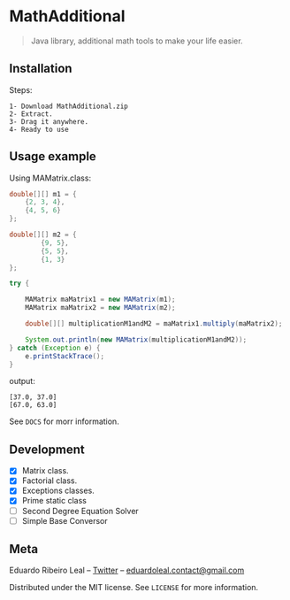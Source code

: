 # MathAdditional

> Java library, additional math tools to make your life easier.

## Installation

Steps:
```
1- Download MathAdditional.zip
2- Extract.
3- Drag it anywhere.
4- Ready to use
```

## Usage example

Using MAMatrix.class:
```java
double[][] m1 = {
    {2, 3, 4},
    {4, 5, 6}
};

double[][] m2 = {
        {9, 5},
        {5, 5},
        {1, 3}
};

try {

    MAMatrix maMatrix1 = new MAMatrix(m1);
    MAMatrix maMatrix2 = new MAMatrix(m2);

    double[][] multiplicationM1andM2 = maMatrix1.multiply(maMatrix2);

    System.out.println(new MAMatrix(multiplicationM1andM2));
} catch (Exception e) {
    e.printStackTrace();
}

```
output:
```
[37.0, 37.0]
[67.0, 63.0]
```

See ``DOCS`` for morr information.

## Development

- [x] Matrix class.
- [x] Factorial class.
- [x] Exceptions classes.
- [x] Prime static class
- [ ] Second Degree Equation Solver
- [ ] Simple Base Conversor

## Meta

Eduardo Ribeiro Leal – [Twitter](https://twitter.com/Eduardo_R_Leal) – eduardoleal.contact@gmail.com

Distributed under the MIT license. See ``LICENSE`` for more information.

